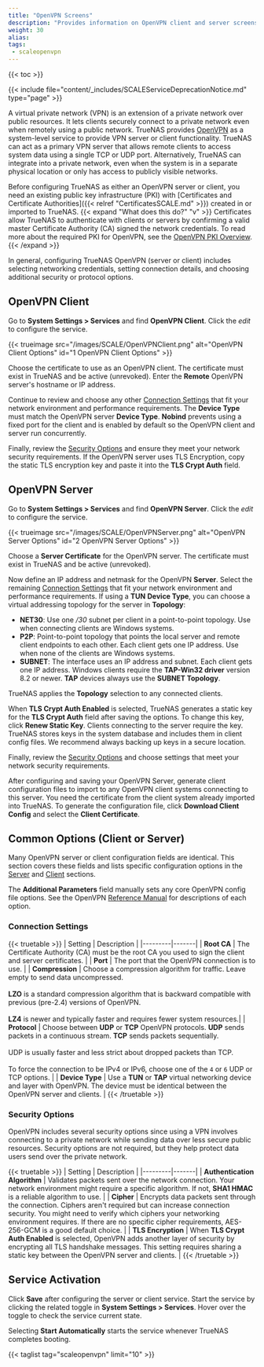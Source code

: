 ```yaml
---
title: "OpenVPN Screens"
description: "Provides information on OpenVPN client and server screens and settings."
weight: 30
alias: 
tags:
 - scaleopenvpn
---
```



{{< toc >}}

{{< include file="content/_includes/SCALEServiceDeprecationNotice.md" type="page" >}}

A virtual private network (VPN) is an extension of a private network over public resources.
It lets clients securely connect to a private network even when remotely using a public network.
TrueNAS provides [OpenVPN](https://openvpn.net/) as a system-level service to provide VPN server or client functionality.
TrueNAS can act as a primary VPN server that allows remote clients to access system data using a single TCP or UDP port.
Alternatively, TrueNAS can integrate into a private network, even when the system is in a separate physical location or only has access to publicly visible networks.

Before configuring TrueNAS as either an OpenVPN server or client, you need an existing public key infrastructure (PKI) with [Certificates and Certificate Authorities]({{< relref "CertificatesSCALE.md" >}}) created in or imported to TrueNAS.
{{< expand "What does this do?" "v" >}}
Certificates allow TrueNAS to authenticate with clients or servers by confirming a valid master Certificate Authority (CA) signed the network credentials.
To read more about the required PKI for OpenVPN, see the [OpenVPN PKI Overview](https://community.openvpn.net/openvpn/wiki/HOWTO?__cf_chl_jschl_tk__=92022277e38bff707b1684f49a2af61f5eb4c632-1605712222-0-AQxKxUAlHKMcfHHNdSMOLL25Lr3e8icKHu3CgjMFRe6GXS1Z72EgXMieNrGaBdWa0m3R5CEZcxwGdwhgaRO392FTivdOQis5Pa2Bm-4jEzydUBTqhx_F4XWN7ujVee5CUxG6AoyOet91SaWM-siqV0_d0ppGnSsfwX9HFOmKuAnJexAjqpofUlP6xjru4Qujw72uR-yUT3fuFDMyukAAtEAP_zPXtewdS_kcSC5eSdf-RC6V8T_QZ2UT6GfqxxSr5shwe0rFkNinTCOKLk_67UIU2zEkpuiQ8C7p3ysh1DS_ONAzR2pfwdgetKm3HiBJ38C86956W6D8-mpOulfP26E#Overview).
{{< /expand >}}

In general, configuring TrueNAS OpenVPN (server or client) includes selecting networking credentials, setting connection details, and choosing additional security or protocol options.

## OpenVPN Client

Go to **System Settings > Services** and find **OpenVPN Client**.
Click the <i class="material-icons" aria-hidden="true" title="Configure">edit</i> to configure the service.

{{< trueimage src="/images/SCALE/OpenVPNClient.png" alt="OpenVPN Client Options" id="1 OpenVPN Client Options" >}}

Choose the certificate to use as an OpenVPN client.
The certificate must exist in TrueNAS and be active (unrevoked).
Enter the **Remote** OpenVPN server's hostname or IP address.

Continue to review and choose any other [Connection Settings](#connection-settings) that fit your network environment and performance requirements.
The **Device Type** must match the OpenVPN server **Device Type**.
**Nobind** prevents using a fixed port for the client and is enabled by default so the OpenVPN client and server run concurrently.

Finally, review the [Security Options](#security-options) and ensure they meet your network security requirements.
If the OpenVPN server uses TLS Encryption, copy the static TLS encryption key and paste it into the **TLS Crypt Auth** field.

## OpenVPN Server

Go to **System Settings > Services** and find **OpenVPN Server**.
Click the <i class="material-icons" aria-hidden="true" title="Configure">edit</i> to configure the service.

{{< trueimage src="/images/SCALE/OpenVPNServer.png" alt="OpenVPN Server Options" id="2 OpenVPN Server Options" >}}

Choose a **Server Certificate** for the OpenVPN server.
The certificate must exist in TrueNAS and be active (unrevoked).

Now define an IP address and netmask for the OpenVPN **Server**.
Select the remaining [Connection Settings](#connection-settings) that fit your network environment and performance requirements.
If using a **TUN** **Device Type**, you can choose a virtual addressing topology for the server in **Topology**:

* **NET30**: Use one */30* subnet per client in a point-to-point topology. Use when connecting clients are Windows systems.
* **P2P**: Point-to-point topology that points the local server and remote client endpoints to each other. Each client gets one IP address. Use when none of the clients are Windows systems.
* **SUBNET**: The interface uses an IP address and subnet. Each client gets one IP address. Windows clients require the **TAP-Win32 driver** version 8.2 or newer. **TAP** devices always use the **SUBNET Topology**.

TrueNAS applies the **Topology** selection to any connected clients.

When **TLS Crypt Auth Enabled** is selected, TrueNAS generates a static key for the **TLS Crypt Auth** field after saving the options.
To change this key, click **Renew Static Key**.
Clients connecting to the server require the key.
TrueNAS stores keys in the system database and includes them in client config files. We recommend always backing up keys in a secure location.

Finally, review the [Security Options](#security-options) and choose settings that meet your network security requirements.

After configuring and saving your OpenVPN Server, generate client configuration files to import to any OpenVPN client systems connecting to this server.
You need the certificate from the client system already imported into TrueNAS.
To generate the configuration file, click **Download Client Config** and select the **Client Certificate**.

## Common Options (Client or Server)

Many OpenVPN server or client configuration fields are identical.
This section covers these fields and lists specific configuration options in the [Server](#openvpn-server) and [Client](#openvpn-client) sections.

The **Additional Parameters** field manually sets any core OpenVPN config file options.
See the OpenVPN [Reference Manual](https://openvpn.net/community-resources/reference-manual-for-openvpn-2-4/) for descriptions of each option.

### Connection Settings

{{< truetable >}}
| Setting | Description |
|---------|-------|
| **Root CA** | The Certificate Authority (CA) must be the root CA you used to sign the client and server certificates. |
| **Port** | The port that the OpenVPN connection is to use. |
| **Compression** | Choose a compression algorithm for traffic. Leave empty to send data uncompressed.<br><br>**LZO** is a standard compression algorithm that is backward compatible with previous (pre-2.4) versions of OpenVPN.<br><br>**LZ4** is newer and typically faster and requires fewer system resources.|
| **Protocol** | Choose between **UDP** or **TCP** OpenVPN protocols. **UDP** sends packets in a continuous stream. **TCP** sends packets sequentially.<br><br>UDP is usually faster and less strict about dropped packets than TCP.<br><br>To force the connection to be IPv4 or IPv6, choose one of the `4` or `6` UDP or TCP options. |
| **Device Type** | Use a **TUN** or **TAP** virtual networking device and layer with OpenVPN. The device must be identical between the OpenVPN server and clients. |
{{< /truetable >}}

### Security Options

OpenVPN includes several security options since using a VPN involves connecting to a private network while sending data over less secure public resources.
Security options are not required, but they help protect data users send over the private network.

{{< truetable >}}
| Setting | Description |
|---------|-------|
| **Authentication Algorithm** | Validates packets sent over the network connection. Your network environment might require a specific algorithm. If not, **SHA1 HMAC** is a reliable algorithm to use. |
| **Cipher** | Encrypts data packets sent through the connection. Ciphers aren't required but can increase connection security. You might need to verify which ciphers your networking environment requires. If there are no specific cipher requirements, AES-256-GCM is a good default choice. |
| **TLS Encryption** | When **TLS Crypt Auth Enabled** is selected, OpenVPN adds another layer of security by encrypting all TLS handshake messages. This setting requires sharing a static key between the OpenVPN server and clients. |
{{< /truetable >}}

## Service Activation

Click **Save** after configuring the server or client service.
Start the service by clicking the related toggle in **System Settings > Services**.
Hover over the toggle to check the service current state.

Selecting **Start Automatically** starts the service whenever TrueNAS completes booting.

{{< taglist tag="scaleopenvpn" limit="10" >}}
